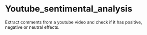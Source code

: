 # Youtube_sentimental_analysis
Extract comments from a youtube video  and check if it has positive, negative or neutral effects.
